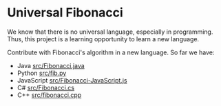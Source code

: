 # Universal Fibonacci

We know that there is no universal language, especially in programming. Thus, this project is a learning opportunity to learn a new language.

Contribute with Fibonacci's algorithm in a new language. So far we have:

* Java [src/Fibonacci.java](src/Fibonacci.java)
* Python [src/fib.py](src/fib.py)
* JavaScript [src/Fibonacci-JavaScript.js](src/Fibonacci-JavaScript.js)
* C# [src/Fibonacci.cs](src/Fibonacci.cs)
* C++ [src/fibonacci.cpp](src/fibonacci.cpp)